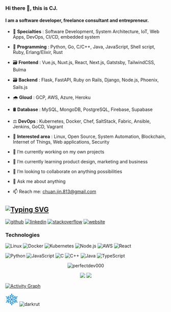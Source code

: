 ### Hi there 👋, this is CJ.

<!--
**chuanjin/chuanjin** is a ✨ _special_ ✨ repository because its `README.md` (this file) appears on your GitHub profile.
-->

#### I am a software developer, freelance consultant and entrepreneur.

- 🥇 <b>Specialties</b> : Software Development, System Architecture, IoT, Web Apps, DevOps, CI/CD, embedded system
- 💽 <b>Programming</b> : Python, Go, C/C++, Java, JavaScript, Shell script, Ruby, Erlang/Elixir, Rust
- 🗃 <b>Frontend</b> : Vue.js, Nuxt.js, React, Next.js, Gatstsby, TailwindCSS, Bulma
- 🗃 <b>Backend</b> : Flask, FastAPI, Ruby on Rails, Django, Node.js, Phoenix, Sails.js
- 🌧 <b>Gloud</b> : GCP, AWS, Azure, Heroku
- 🛢 <b>Database</b> : MySQL, MongoDB, PostgreSQL, Firebase, Supabase
- ⚖ <b>DevOps</b> : Kubernetes, Docker, Chef, SaltStack, Fabric, Ansible, Jenkins, GoCD, Vagrant
- 🛵 <b>Interested area</b> : Linux, Open Source, System Automation, Blockchain, Internet of Things, Web applications, Security

- 🔭 I’m currently working on my own projects 
- 🌱 I’m currently learning product design, marketing and business
- 👯 I’m looking to collaborate on anything possibilities
- 💬 Ask me about anything 
- 📫 Reach me: chuan.jin.813@gmail.com


[![Typing SVG](https://readme-typing-svg.herokuapp.com?font=source+code+pro&color=7C22F7&vCenter=true&width=500&lines=It+is+never+too+old+to+learn;Fortune+favors+the+bold)](https://git.io/typing-svg)
----------------------

[<img src='https://cdn.jsdelivr.net/npm/simple-icons@3.0.1/icons/github.svg' alt='github' height='40'>](https://github.com/chuanjin)  [<img src='https://cdn.jsdelivr.net/npm/simple-icons@3.0.1/icons/linkedin.svg' alt='linkedin' height='40'>](https://www.linkedin.com/in/chuanjin//)  [<img src='https://cdn.jsdelivr.net/npm/simple-icons@3.0.1/icons/stackoverflow.svg' alt='stackoverflow' height='40'>](https://stackoverflow.com/users/3238064/chuan)  [<img src='https://cdn.jsdelivr.net/npm/simple-icons@3.0.1/icons/icloud.svg' alt='website' height='40'>](https://chuanjin.me/)  



### Technologies

![Linux](https://img.shields.io/badge/-Linux-000?&logo=Linux)
![Docker](https://img.shields.io/badge/-Docker-000?&logo=Docker)
![Kubernetes](https://img.shields.io/badge/-Kubernetes-000?&logo=Kubernetes)
![Node.js](https://img.shields.io/badge/-Node.js-000?&logo=node.js)
![AWS](https://img.shields.io/badge/-AWS-000?&logo=Amazon-AWS&logoColor=F90)
![React](https://img.shields.io/badge/-React-000?&logo=React)
<!--
![Redis](https://img.shields.io/badge/-Redis-000?&logo=Redis)
![PyTorch](https://img.shields.io/badge/-PyTorch-000?&logo=PyTorch)
![Spring](https://img.shields.io/badge/-Spring-000?&logo=Spring)
![TensorFlow](https://img.shields.io/badge/-TensorFlow-000?&logo=TensorFlow)
-->
![Python](https://img.shields.io/badge/-Python-000?&logo=Python)
![JavaScript](https://img.shields.io/badge/-JavaScript-000?&logo=JavaScript)
![C](https://img.shields.io/badge/-C-000?&logo=C)
![C++](https://img.shields.io/badge/-C++-000?&logo=c%2b%2b&logoColor=00599C)
![Java](https://img.shields.io/badge/-Java-000?&logo=Java&logoColor=007396)
![TypeScript](https://img.shields.io/badge/-TypeScript-000?&logo=TypeScript)
<!--
![SQL](https://img.shields.io/badge/-SQL-000?&logo=MySQL)
![Swift](https://img.shields.io/badge/-Swift-000?&logo=Swift)
-->




<p align="center" style="margin-bottom: 10px;"><img src="https://github-profile-trophy.vercel.app/?username=chuanjin&column=7&theme=nord" alt="perfectdev000" /></p>

<p align="center">
  <img src = "https://github-readme-stats.vercel.app/api?username=chuanjin&show_icons=true&include_all_commits=true&count_private=true&theme=tokyonight">
  <img src = "https://github-readme-stats.vercel.app/api/top-langs/?username=chuanjin&langs_count=8&layout=compact&theme=tokyonight&include_all_commits=true">
</p>

<a href="https://github.com/perfectdev000/perfectdev000">
  <img alt="Activity Graph" src="https://activity-graph.herokuapp.com/graph?username=chuanjin&bg_color=22222E&color=DDDD66&line=00FFFF&point=0000FF"/>
</a>




<!--
![GitHub metrics](https://metrics.lecoq.io/chuanjin)  


![Profile views](https://gpvc.arturio.dev/chuanjin)  
-->



<p align="left">
  <a href='https://archiveprogram.github.com/'><img src='https://raw.githubusercontent.com/acervenky/animated-github-badges/master/assets/acbadge.gif' width='40' height='40'></a>
  <img src="https://komarev.com/ghpvc/?username=chuanjin&label=Profile%20views&color=0e75b6&style=flat" alt="darkrut" />

</p>

 
